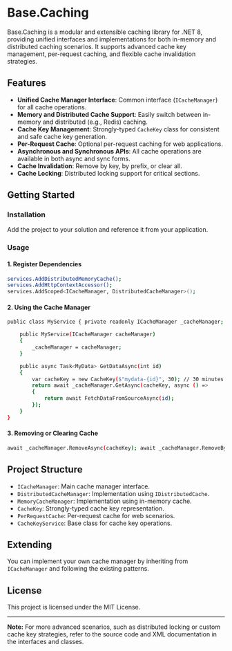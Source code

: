 # Base.Caching

Base.Caching is a modular and extensible caching library for .NET 8, providing unified interfaces and implementations for both in-memory and distributed caching scenarios. It supports advanced cache key management, per-request caching, and flexible cache invalidation strategies.

## Features

- **Unified Cache Manager Interface**: Common interface (`ICacheManager`) for all cache operations.
- **Memory and Distributed Cache Support**: Easily switch between in-memory and distributed (e.g., Redis) caching.
- **Cache Key Management**: Strongly-typed `CacheKey` class for consistent and safe cache key generation.
- **Per-Request Cache**: Optional per-request caching for web applications.
- **Asynchronous and Synchronous APIs**: All cache operations are available in both async and sync forms.
- **Cache Invalidation**: Remove by key, by prefix, or clear all.
- **Cache Locking**: Distributed locking support for critical sections.

## Getting Started

### Installation

Add the project to your solution and reference it from your application.

### Usage

#### 1. Register Dependencies

``` bash
services.AddDistributedMemoryCache(); 
services.AddHttpContextAccessor(); 
services.AddScoped<ICacheManager, DistributedCacheManager>();
```

#### 2. Using the Cache Manager

``` bash
public class MyService { private readonly ICacheManager _cacheManager;

    public MyService(ICacheManager cacheManager)
    {
        _cacheManager = cacheManager;
    }

    public async Task<MyData> GetDataAsync(int id)
    {
        var cacheKey = new CacheKey($"mydata-{id}", 30); // 30 minutes
        return await _cacheManager.GetAsync(cacheKey, async () =>
        {
            return await FetchDataFromSourceAsync(id);
        });
    }
}
```


#### 3. Removing or Clearing Cache


``` bash
await _cacheManager.RemoveAsync(cacheKey); await _cacheManager.RemoveByPrefixAsync("mydata-"); await _cacheManager.ClearAsync();
```


## Project Structure

- `ICacheManager`: Main cache manager interface.
- `DistributedCacheManager`: Implementation using `IDistributedCache`.
- `MemoryCacheManager`: Implementation using in-memory cache.
- `CacheKey`: Strongly-typed cache key representation.
- `PerRequestCache`: Per-request cache for web scenarios.
- `CacheKeyService`: Base class for cache key operations.

## Extending

You can implement your own cache manager by inheriting from `ICacheManager` and following the existing patterns.

## License

This project is licensed under the MIT License.

---

**Note:** For more advanced scenarios, such as distributed locking or custom cache key strategies, refer to the source code and XML documentation in the interfaces and classes.



